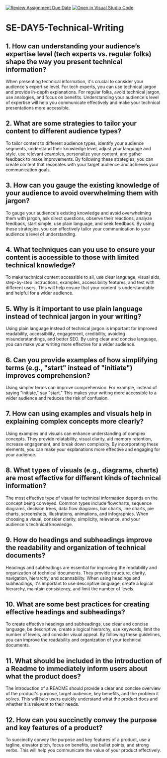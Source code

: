 [![Review Assignment Due Date](https://classroom.github.com/assets/deadline-readme-button-22041afd0340ce965d47ae6ef1cefeee28c7c493a6346c4f15d667ab976d596c.svg)](https://classroom.github.com/a/zsAR-pyY)
[![Open in Visual Studio Code](https://classroom.github.com/assets/open-in-vscode-2e0aaae1b6195c2367325f4f02e2d04e9abb55f0b24a779b69b11b9e10269abc.svg)](https://classroom.github.com/online_ide?assignment_repo_id=15878998&assignment_repo_type=AssignmentRepo)
# SE-DAY5-Technical-Writing
## 1. How can understanding your audience’s expertise level (tech experts vs. regular folks) shape the way you present technical information?

When presenting technical information, it's crucial to consider your audience's expertise level. For tech experts, you can use technical jargon and provide in-depth explanations. For regular folks, avoid technical jargon, use analogies, and focus on benefits. Understanding your audience's level of expertise will help you communicate effectively and make your technical presentations more accessible.

## 2. What are some strategies to tailor your content to different audience types?

To tailor content to different audience types, identify your audience segments, understand their knowledge level, adjust your language and style, use relevant examples, personalize your content, and gather feedback to make improvements. By following these strategies, you can create content that resonates with your target audience and achieves your communication goals.

## 3. How can you gauge the existing knowledge of your audience to avoid overwhelming them with jargon?

To gauge your audience's existing knowledge and avoid overwhelming them with jargon, ask direct questions, observe their reactions, analyze feedback, start simple, use plain language, and seek feedback. By using these strategies, you can effectively tailor your communication to your audience's level of understanding.

## 4. What techniques can you use to ensure your content is accessible to those with limited technical knowledge?

To make technical content accessible to all, use clear language, visual aids, step-by-step instructions, examples, accessibility features, and test with different users. This will help ensure that your content is understandable and helpful for a wider audience.

## 5. Why is it important to use plain language instead of technical jargon in your writing?

Using plain language instead of technical jargon is important for improved readability, accessibility, engagement, credibility, avoiding misunderstandings, and better SEO. By using clear and concise language, you can make your writing more effective for a wider audience.

## 6. Can you provide examples of how simplifying terms (e.g., "start" instead of "initiate") improves comprehension?

Using simpler terms can improve comprehension. For example, instead of saying "initiate," say "start." This makes your writing more accessible to a wider audience and reduces the risk of confusion.

## 7. How can using examples and visuals help in explaining complex concepts more clearly?

Using examples and visuals can enhance understanding of complex concepts. They provide relatability, visual clarity, aid memory retention, increase engagement, and break down complexity. By incorporating these elements, you can make your explanations more effective and engaging for your audience.

## 8. What types of visuals (e.g., diagrams, charts) are most effective for different kinds of technical information?

The most effective type of visual for technical information depends on the concept being conveyed. Common types include flowcharts, sequence diagrams, decision trees, data flow diagrams, bar charts, line charts, pie charts, screenshots, illustrations, animations, and infographics. When choosing a visual, consider clarity, simplicity, relevance, and your audience's technical knowledge.

## 9. How do headings and subheadings improve the readability and organization of technical documents?

Headings and subheadings are essential for improving the readability and organization of technical documents. They provide structure, clarity, navigation, hierarchy, and scannability. When using headings and subheadings, it's important to use descriptive language, create a logical hierarchy, maintain consistency, and limit the number of levels.

## 10. What are some best practices for creating effective headings and subheadings?

To create effective headings and subheadings, use clear and concise language, be descriptive, create a logical hierarchy, use keywords, limit the number of levels, and consider visual appeal. By following these guidelines, you can improve the readability and organization of your technical documents.

## 11. What should be included in the introduction of a Readme to immediately inform users about what the product does?

The introduction of a README should provide a clear and concise overview of the product's purpose, target audience, key benefits, and the problem it solves. This will help users quickly understand what the product does and whether it is relevant to their needs.

## 12. How can you succinctly convey the purpose and key features of a product?

To succinctly convey the purpose and key features of a product, use a tagline, elevator pitch, focus on benefits, use bullet points, and strong verbs. This will help you communicate the value of your product effectively.
